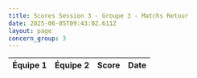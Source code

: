 ```yaml
---
title: Scores Session 3 - Groupe 3 - Matchs Retour
date: 2025-06-05T09:43:02.611Z
layout: page
concern_group: 3
---
```




| Équipe 1 | Équipe 2 | Score | Date |
|----------|----------|-------|------|

